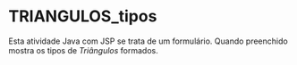 # TRIANGULOS_tipos
 Esta atividade Java com JSP se trata de um formulário. Quando preenchido mostra os tipos de _Triângulos_ formados.
